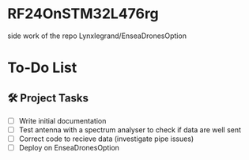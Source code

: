 # RF24OnSTM32L476rg
side work of the repo Lynxlegrand/EnseaDronesOption

# To-Do List

## 🛠️ Project Tasks
- [ ] Write initial documentation
- [ ] Test antenna with a spectrum analyser to check if data are well sent
- [ ] Correct code to recieve data (investigate pipe issues)
- [ ] Deploy on EnseaDronesOption
